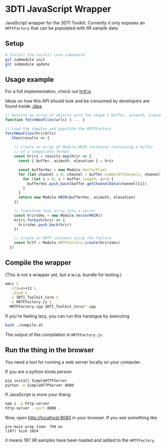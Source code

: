 # 3DTI JavaScript Wrapper

JavaScript wrapper for the 3DTI Toolkit. Currently it only exposes an `HRTFFactory` that can be populated with IIR sample data.

## Setup

```sh
# Install the toolkit core submodule
git submodule init
git submodule update
```

## Usage example

For a full implementation, check out [hrtf.js](hrt.js).

Ideas on how this API should look and be consumed by developers are found inside [.idea](.idea).

```js
// Returns an array of objects with the shape { buffer, azimuth, elevation }
function fetchWavFiles(urls) { ... }

// Load the samples and populate the HRTFFactory
fetchWavFiles(hrirUrls)
  .then(results => {
  
    // Create an array of Module.HRIR instances containing a buffer
    // of a compatible format
    const hrirs = results.map(hrir => {
      const { buffer, azimuth, elevation } = hrir

      const bufferVec = new Module.VectorFloat
      for (let channel = 0; channel < buffer.numberOfChannels; channel++) {
        for (let i = 0; i < buffer.length; i++) {
          bufferVec.push_back(buffer.getChannelData(channel)[i])
        }
      }
      return new Module.HRIR(bufferVec, azimuth, elevation)
    })

    // Transform that array into a vector
    const hrirsVec = new Module.VectorHRIR()
    hrirs.forEach(hrir => {
      hrirsVec.push_back(hrir)
    })

    // Create an HRTF instance using the factory
    const hrtf = Module.HRTFFactory.create(hrirsVec)
  })
```

## Compile the wrapper

(This is not a wrapper yet, but a w.i.p. bundle for testing.)

```sh
emcc \
  -std=c++11 \
  --bind \
  -I 3DTI_Toolkit_Core \
  -o HRTFFactory.js \
  HRTFFactory.cpp 3DTI_Toolkit_Core/*.cpp
```

If you're feeling lazy, you can run this harangue by executing

```sh
bash ./compile.sh
```

The output of the compilation is `HRTFFactory.js`.

## Run the thing in the browser

You need a tool for running a web server locally on your computer.

If you are a python kinda person:

```sh
pip install SimpleHTTPServer
python -m SimpleHTTPServer 8080
```

If JavaScript is more your thang:

```sh
npm i -g http-server
http-server --port 8080 .
```

Now, open [http://localhost:8080](http://localhost:8080) in your browser. If you see something like

```
pre-main prep time: 794 ms
(187) Size 1024
```

it means 187 IIR samples have been loaded and added to the `HRTFFactory`.
